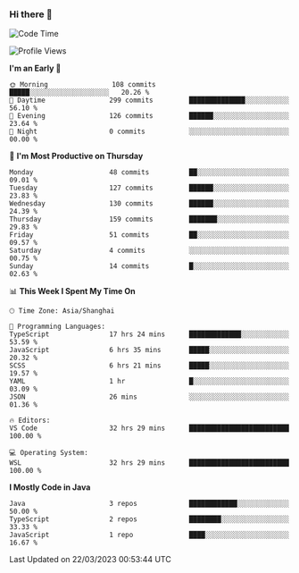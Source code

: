### Hi there 👋

<!--
**waynelwz/waynelwz** is a ✨ _special_ ✨ repository because its `README.md` (this file) appears on your GitHub profile.

Here are some ideas to get you started:

- 🔭 I’m currently working on ...
- 🌱 I’m currently learning ...
- 👯 I’m looking to collaborate on ...
- 🤔 I’m looking for help with ...
- 💬 Ask me about ...
- 📫 How to reach me: ...
- 😄 Pronouns: ...
- ⚡ Fun fact: ...
-->

<!--START_SECTION:waka-->
![Code Time](http://img.shields.io/badge/Code%20Time-1%2C171%20hrs%2049%20mins-blue)

![Profile Views](http://img.shields.io/badge/Profile%20Views-0-blue)

**I'm an Early 🐤** 

```text
🌞 Morning                108 commits         █████░░░░░░░░░░░░░░░░░░░░   20.26 % 
🌆 Daytime                299 commits         ██████████████░░░░░░░░░░░   56.10 % 
🌃 Evening                126 commits         ██████░░░░░░░░░░░░░░░░░░░   23.64 % 
🌙 Night                  0 commits           ░░░░░░░░░░░░░░░░░░░░░░░░░   00.00 % 
```
📅 **I'm Most Productive on Thursday** 

```text
Monday                   48 commits          ██░░░░░░░░░░░░░░░░░░░░░░░   09.01 % 
Tuesday                  127 commits         ██████░░░░░░░░░░░░░░░░░░░   23.83 % 
Wednesday                130 commits         ██████░░░░░░░░░░░░░░░░░░░   24.39 % 
Thursday                 159 commits         ███████░░░░░░░░░░░░░░░░░░   29.83 % 
Friday                   51 commits          ██░░░░░░░░░░░░░░░░░░░░░░░   09.57 % 
Saturday                 4 commits           ░░░░░░░░░░░░░░░░░░░░░░░░░   00.75 % 
Sunday                   14 commits          █░░░░░░░░░░░░░░░░░░░░░░░░   02.63 % 
```


📊 **This Week I Spent My Time On** 

```text
🕑︎ Time Zone: Asia/Shanghai

💬 Programming Languages: 
TypeScript               17 hrs 24 mins      █████████████░░░░░░░░░░░░   53.59 % 
JavaScript               6 hrs 35 mins       █████░░░░░░░░░░░░░░░░░░░░   20.32 % 
SCSS                     6 hrs 21 mins       █████░░░░░░░░░░░░░░░░░░░░   19.57 % 
YAML                     1 hr                █░░░░░░░░░░░░░░░░░░░░░░░░   03.09 % 
JSON                     26 mins             ░░░░░░░░░░░░░░░░░░░░░░░░░   01.36 % 

🔥 Editors: 
VS Code                  32 hrs 29 mins      █████████████████████████   100.00 % 

💻 Operating System: 
WSL                      32 hrs 29 mins      █████████████████████████   100.00 % 
```

**I Mostly Code in Java** 

```text
Java                     3 repos             ████████████░░░░░░░░░░░░░   50.00 % 
TypeScript               2 repos             ████████░░░░░░░░░░░░░░░░░   33.33 % 
JavaScript               1 repo              ████░░░░░░░░░░░░░░░░░░░░░   16.67 % 
```




 Last Updated on 22/03/2023 00:53:44 UTC
<!--END_SECTION:waka-->
